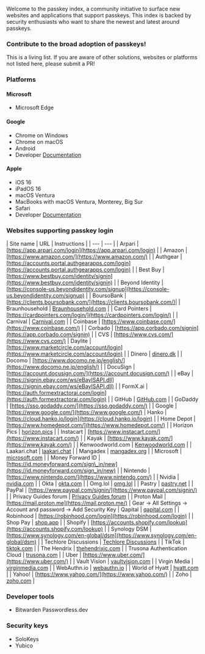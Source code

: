 Welcome to the passkey index, a community initiative to surface new websites and applications that support passkeys. This index is backed by security enthusiasts who want to share the newest and latest around passkeys.

### **Contribute to the broad adoption of passkeys!**
This is a living list. If you are aware of other solutions, websites or platforms not listed here, please submit a PR!

### **Platforms**

#### **Microsoft**

- Microsoft Edge

#### **Google**

- Chrome on Windows
- Chrome on macOS
- Android
- Developer [Documentation](https://developers.google.com/identity/passkeys/supported-environments)

#### **Apple**

- iOS 16
- iPadOS 16
- macOS Ventura
- MacBooks with macOS Ventura, Monterey, Big Sur
- Safari
- Developer [Documentation](https://developer.apple.com/documentation/authenticationservices/public-private_key_authentication/supporting_passkeys)

### **Websites supporting passkey login**

| Site name | URL | Instructions |
| --- | --- |
| Arpari | [https://app.arpari.com/login](https://app.arpari.com/login) |
| Amazon | [https://www.amazon.com/](https://www.amazon.com/) |
| Authgear | [https://accounts.portal.authgearapps.com/login](https://accounts.portal.authgearapps.com/login) |
| Best Buy | [https://www.bestbuy.com/identity/signin](https://www.bestbuy.com/identity/signin) |
| Beyond Identity | [https://console-us.beyondidentity.com/signup](https://console-us.beyondidentity.com/signup) |
| BoursoBank | [https://clients.boursobank.com/](https://clients.boursobank.com/)|
| Braunhousehold | [Braunhousehold.com](https://Braunhousehold.com) |
| Card Pointers | [https://cardpointers.com/login/](https://cardpointers.com/login/) |
| Carnival | [Carnival.com](https://Carnival.com) |
| Coinbase | [https://www.coinbase.com/](https://www.coinbase.com/) |
| Corbado | [https://app.corbado.com/signin](https://app.corbado.com/signin) |
| CVS | [https://www.cvs.com/](https://www.cvs.com/)
| Daylite | [https://www.marketcircle.com/account/login](https://www.marketcircle.com/account/login) |
| Dinero | [dinero.dk](https://dinero.dk) |
| Docomo | [https://www.docomo.ne.jp/english/](https://www.docomo.ne.jp/english/) |
| DocuSign | [https://account.docusign.com/](https://account.docusign.com/) |
| eBay | [https://signin.ebay.com/ws/eBayISAPI.dll](https://signin.ebay.com/ws/eBayISAPI.dll) |
| FormX.ai | [https://auth.formextractorai.com/login](https://auth.formextractorai.com/login) |
| GitHub | [GitHub.com](https://docs.github.com/en/authentication/authenticating-with-a-passkey/signing-in-with-a-passkey) |
| GoDaddy | [https://sso.godaddy.com/](https://sso.godaddy.com/) |
| Google | [https://www.google.com/](https://www.google.com/)
| Hanko | [https://cloud.hanko.io/login](https://cloud.hanko.io/login) |
| Home Depot | [https://www.homedepot.com/](https://www.homedepot.com/) |
| Horizon Pics | [horizon.pics](https://horizon.pics) |
| Instacart | [https://www.instacart.com/](https://www.instacart.com/) |
| Kayak | [https://www.kayak.com/](https://www.kayak.com/) |
| Kenwoodworld.com | [Kenwoodworld.com](https://Kenwoodworld.com) |
| Laakari.chat | [laakari.chat](https://laakari.chat) |
| Mangadex | [mangadex.org](http://mangadex.org/) |
| Microsoft | [microsoft.com](http://microsoft.com/) |
| Money Forward ID | [https://id.moneyforward.com/sign\_in/new](https://id.moneyforward.com/sign_in/new) |
| Nintendo | [https://www.nintendo.com/](https://www.nintendo.com/) |
| Nvidia | [nvidia.com](http://nvidia.com/) |
| Okta | [okta.com](http://okta.com/) |
| Omg.lol | [omg.lol](https://omg.lol) |
| Pastry | [pastry.net](http://pastry.net/) |
| PayPal | [https://www.paypal.com/signin/](https://www.paypal.com/signin/) |
| Privacy Guides forum | [Privacy Guides forum](https://discuss.privacyguides.net/) |
| Proton Mail | [https://mail.proton.me](https://mail.proton.me/) | Gear -> All Settings -> Account and password -> Add Security Key
| Qapital | [qapital.com](http://qapital.com/) |
| Robinhood | [https://robinhood.com/login](https://robinhood.com/login) |
| Shop Pay | [shop.app](https://shop.app) |
| Shopify | [https://accounts.shopify.com/lookup](https://accounts.shopify.com/lookup) |
| Synology DSM | [https://www.synology.com/en-global/dsm](https://www.synology.com/en-global/dsm) |
| Techlore Discussions | [Techlore Discussions](https://discuss.techlore.tech/) |
| TikTok | [tiktok.com](https://newsroom.tiktok.com/en-us/passkeys-fido-alliance) |
| The Hendrix | [thehendrixjc.com](http://thehendrixjc.com/) |
| Trusona Authentication Cloud | [trusona.com](http://trusona.com/) |
| Uber | [https://www.uber.com/](https://www.uber.com/) |
| Vault Vision | [vaultvision.com](http://vaultvision.com/) |
| Virgin Media | [virginmedia.com](http://virginmedia.com/) |
| WebAuthn.io | [webauthn.io](http://webauthn.io/) |
| World of Hyatt | [hyatt.com](http://hyatt.com/) |
| Yahoo! | [https://www.yahoo.com/](https://www.yahoo.com/) |
| Zoho | [zoho.com](http://zoho.com/) |

### **Developer tools**

- Bitwarden Passwordless.dev

### **Security keys**

- SoloKeys
- Yubico
